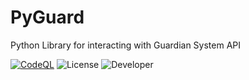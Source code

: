 # PyGuard
Python Library for interacting with Guardian System API 

[![CodeQL](https://github.com/Discord-Guardian-System/PyGuard/actions/workflows/codeql-analysis.yml/badge.svg)](https://github.com/Discord-Guardian-System/PyGuard/actions/workflows/codeql-analysis.yml)
![License](https://img.shields.io/apm/l/vim-mode?label=License&style=plastic)
![Developer](https://img.shields.io/badge/Developer-Moros0741-blue)
